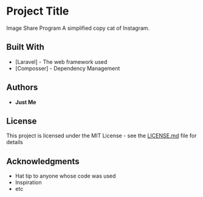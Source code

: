 # Project Title

Image Share Program
A simplified copy cat of Instagram.

## Built With

* [Laravel] - The web framework used
* [Composser] - Dependency Management


## Authors

* **Just Me**

## License

This project is licensed under the MIT License - see the [LICENSE.md](LICENSE.md) file for details

## Acknowledgments

* Hat tip to anyone whose code was used
* Inspiration
* etc

